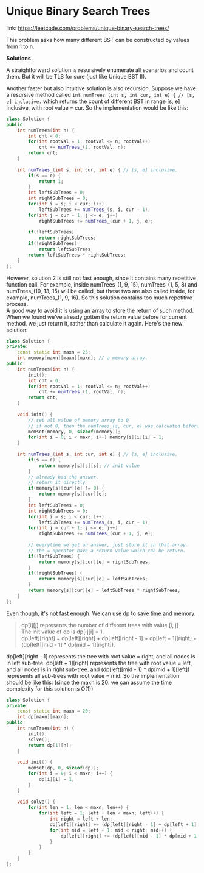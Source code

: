 # Unique Binary Search Trees
link: https://leetcode.com/problems/unique-binary-search-trees/

This problem asks how many different BST can be constructed by values from 1 to n. 

**Solutions**   


A straightforward solution is resursively enumerate all scenarios and count them. But it will be TLS for sure (just like Unique BST II).   

  
Another faster but also intuitive solution is also recursion. Suppose we have a resursive method called `int numTrees_(int s, int cur, int e) { // [s, e] inclusive.` which returns the count of different BST in range [s, e] inclusive, with root value = cur. So the implementation would be like this: 

```C++
class Solution {
public:
    int numTrees(int n) {
        int cnt = 0;
        for(int rootVal = 1; rootVal <= n; rootVal++)
            cnt += numTrees_(1, rootVal, n);
        return cnt;
    }
    
    int numTrees_(int s, int cur, int e) { // [s, e] inclusive.
        if(s == e) {
            return 1;
        }
        int leftSubTrees = 0;
        int rightSubTrees = 0;
        for(int i = s; i < cur; i++)
            leftSubTrees += numTrees_(s, i, cur - 1);
        for(int j = cur + 1; j <= e; j++)
            rightSubTrees += numTrees_(cur + 1, j, e);
        
        if(!leftSubTrees)
            return rightSubTrees;
        if(!rightSubTrees)
            return leftSubTrees;
        return leftSubTrees * rightSubTrees;
    }
};
```

However, solution 2 is still not fast enough, since it contains many repetitive function call. For example, inside numTrees_(1, 9, 15), numTrees_(1, 5, 8) and numTrees_(10, 13, 15) will be called, but these two are also called inside, for example, numTrees_(1, 9, 16). So this solution contains too much repetitive process.   
A good way to avoid it is using an array to store the return of such method. When we found we've already gotten the return value before for current method, we just return it, rather than calculate it again. 
Here's the new solution: 

```C++
class Solution {
private:
    const static int maxn = 25;
    int memory[maxn][maxn][maxn]; // a memory array. 
public:
    int numTrees(int n) {
        init();
        int cnt = 0;
        for(int rootVal = 1; rootVal <= n; rootVal++)
            cnt += numTrees_(1, rootVal, n);
        return cnt;
    }
    
    void init() {
        // set all value of memory array to 0
        // if not 0, then the numTrees_(s, cur, e) was calcuated before.
        memset(memory, 0, sizeof(memory));
        for(int i = 0; i < maxn; i++) memory[i][i][i] = 1;
    }
    
    int numTrees_(int s, int cur, int e) { // [s, e] inclusive.
        if(s == e) {
            return memory[s][s][s]; // init value
        }
        // already had the answer.
        // return it directly
        if(memory[s][cur][e] != 0) {
            return memory[s][cur][e];
        }
        int leftSubTrees = 0;
        int rightSubTrees = 0;
        for(int i = s; i < cur; i++)
            leftSubTrees += numTrees_(s, i, cur - 1);
        for(int j = cur + 1; j <= e; j++)
            rightSubTrees += numTrees_(cur + 1, j, e);
        
        // everytime we get an answer, just store it in that array.
        // the = operator have a return value which can be return. 
        if(!leftSubTrees) {
            return memory[s][cur][e] = rightSubTrees;
        }
        if(!rightSubTrees) {
            return memory[s][cur][e] = leftSubTrees;
        }
        return memory[s][cur][e] = leftSubTrees * rightSubTrees;
    }
};
```

Even though, it's not fast enough. We can use dp to save time and memory.
> dp[i][j] represents the number of different trees with value [i, j]  
> The init value of dp is dp[i][i] = 1.  
> dp[left][right] = dp[left][right] + dp[left][right - 1] + dp[left + 1][right] + (dp[left][mid - 1] * dp[mid + 1][right]). 

dp[left][right - 1] represents the tree with root value = right, and all nodes is in left sub-tree.
dp[left + 1][right] represents the tree with root value = left, and all nodes is in right sub-tree.
and (dp[left][mid - 1] * dp[mid + 1][left]) represents all sub-trees with root value = mid. 
So the implementation should be like this: (since the maxn is 20. we can assume the time complexity for this solution is O(1))

```C++
class Solution {
private:
    const static int maxn = 20;
    int dp[maxn][maxn];
public:
    int numTrees(int n) {
        init();
        solve();
        return dp[1][n];
    }
    
    void init() {
        memset(dp, 0, sizeof(dp));
        for(int i = 0; i < maxn; i++) {
            dp[i][i] = 1;
        }
    }
    
    void solve() {
        for(int len = 1; len < maxn; len++) {
            for(int left = 1; left + len < maxn; left++) {
                int right = left + len;
                dp[left][right] += (dp[left][right - 1] + dp[left + 1][right]);
                for(int mid = left + 1; mid < right; mid++) {
                    dp[left][right] += (dp[left][mid - 1] * dp[mid + 1][right]);
                }
            }
        }
    }
};
```